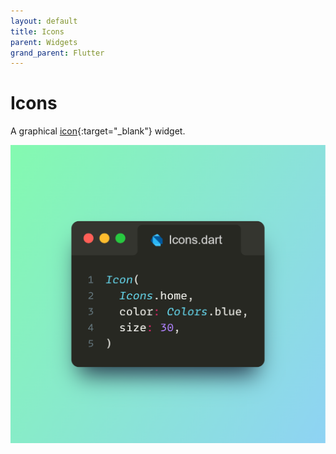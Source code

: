 ```yaml
---
layout: default
title: Icons
parent: Widgets
grand_parent: Flutter
---
```


# Icons
A graphical [icon](https://api.flutter.dev/flutter/widgets/Icon-class.html){:target="\_blank"} widget.

<p align="center">
  <img src="/assets/images/iconsFlutter.png" alt="drawing" width="600"/>
</p>
